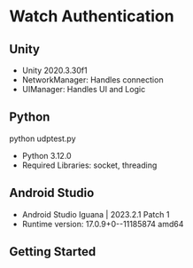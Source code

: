 # Watch Authentication

## Unity

- Unity 2020.3.30f1
- NetworkManager: Handles connection
- UIManager: Handles UI and Logic

## Python

python udptest.py

- Python 3.12.0
- Required Libraries: socket, threading

## Android Studio

- Android Studio Iguana | 2023.2.1 Patch 1
- Runtime version: 17.0.9+0--11185874 amd64

## Getting Started
